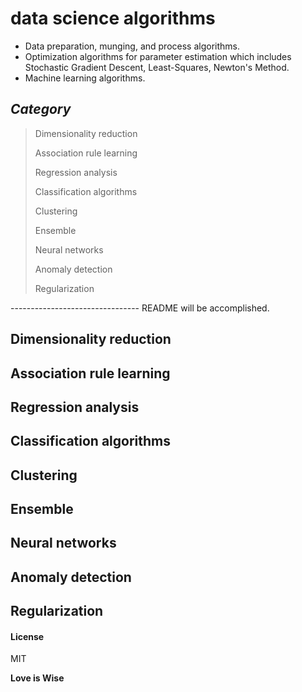 # data science algorithms

- Data preparation, munging, and process algorithms.
- Optimization algorithms for parameter estimation which includes Stochastic Gradient Descent, Least-Squares, Newton's Method.
- Machine learning algorithms.

## _Category_


> Dimensionality reduction 
> 
> Association rule learning 
> 
> Regression analysis 
> 
> Classification algorithms 
> 
> Clustering 
> 
> Ensemble 
> 
> Neural networks 
> 
> Anomaly detection 
> 
> Regularization 


-------------------------------- README will be accomplished.

## Dimensionality reduction
## Association rule learning
## Regression analysis
## Classification algorithms
## Clustering
## Ensemble
## Neural networks
## Anomaly detection
## Regularization


#### License

MIT

**Love is Wise**

[//]: # (Bertrand Russell: Love is Wise, Hatred is Foolish) 

[//]: # (NimaFakoor) 
